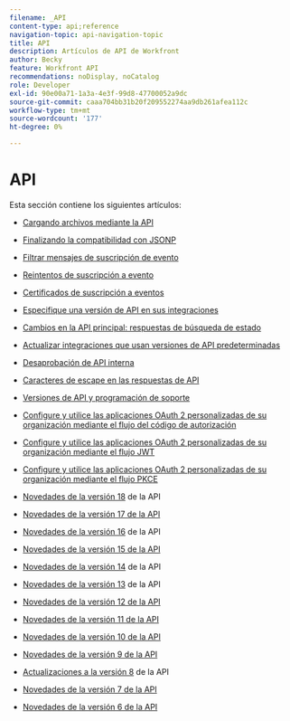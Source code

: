 ```yaml
---
filename: _API
content-type: api;reference
navigation-topic: api-navigation-topic
title: API
description: Artículos de API de Workfront
author: Becky
feature: Workfront API
recommendations: noDisplay, noCatalog
role: Developer
exl-id: 90e00a71-1a3a-4e3f-99d8-47700052a9dc
source-git-commit: caaa704bb31b20f209552274aa9db261afea112c
workflow-type: tm+mt
source-wordcount: '177'
ht-degree: 0%

---
```


# API

Esta sección contiene los siguientes artículos:

* [Cargando archivos mediante la API](../../wf-api/api/uploading-files-api.md)
* [Finalizando la compatibilidad con JSONP](../../wf-api/api/ending-support-jsonp.md)
* [Filtrar mensajes de suscripción de evento](../../wf-api/api/filter-event-sub-messages.md)
* [Reintentos de suscripción a evento](../../wf-api/api/event-sub-retries.md)
* [Certificados de suscripción a eventos](../../wf-api/api/event-sub-certs.md)
* [Especifique una versión de API en sus integraciones](../../wf-api/api/specify-api-version-integrations.md)

* [Cambios en la API principal: respuestas de búsqueda de estado](../../wf-api/api/api-changes-search.md)
* [Actualizar integraciones que usan versiones de API predeterminadas](../../wf-api/api/update-default-api-versioning.md)
* [Desaprobación de API interna](../../wf-api/api/deprecation-api-internal.md)
* [Caracteres de escape en las respuestas de API](../../wf-api/api/escaped-characters-api.md)
* [Versiones de API y programación de soporte](../../wf-api/api/api-version-support-schedule.md)
* [Configure y utilice las aplicaciones OAuth 2 personalizadas de su organización mediante el flujo del código de autorización](../../wf-api/api/oauth-app-code-token-flow.md)
* [Configure y utilice las aplicaciones OAuth 2 personalizadas de su organización mediante el flujo JWT](../../wf-api/api/oauth-app-jwt-flow.md)
* [Configure y utilice las aplicaciones OAuth 2 personalizadas de su organización mediante el flujo PKCE](../../wf-api/api/oauth-app-pkce-flow.md)
* [Novedades de la versión 18](../../wf-api/api/new-api-version-18.md) de la API
* [Novedades de la versión 17 de la API](../../wf-api/api/new-api-version-17.md)
* [Novedades de la versión 16](../../wf-api/api/new-api-version-16.md) de la API
* [Novedades de la versión 15 de la API](../../wf-api/api/new-api-version-15.md)
* [Novedades de la versión 14](../../wf-api/api/new-api-version-14.md) de la API
* [Novedades de la versión 13](../../wf-api/api/new-api-version-13.md) de la API
* [Novedades de la versión 12 de la API](../../wf-api/api/new-api-version-12.md)
* [Novedades de la versión 11 de la API](../../wf-api/api/new-api-version-11.md)
* [Novedades de la versión 10 de la API](../../wf-api/api/new-api-version-10.md)
* [Novedades de la versión 9 de la API](../../wf-api/api/new-api-version-9.md)
* [Actualizaciones a la versión 8](../../wf-api/api/new-api-version-8-updates.md) de la API
* [Novedades de la versión 7 de la API](../../wf-api/api/new-api-version-7.md)
* [Novedades de la versión 6 de la API](../../wf-api/api/new-api-version-6.md)
